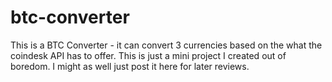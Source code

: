 # btc-converter
This is a BTC Converter - it can convert 3 currencies based on the what the coindesk API has to offer. This is just a mini project I created out of boredom. I might as well just post it here for later reviews.
